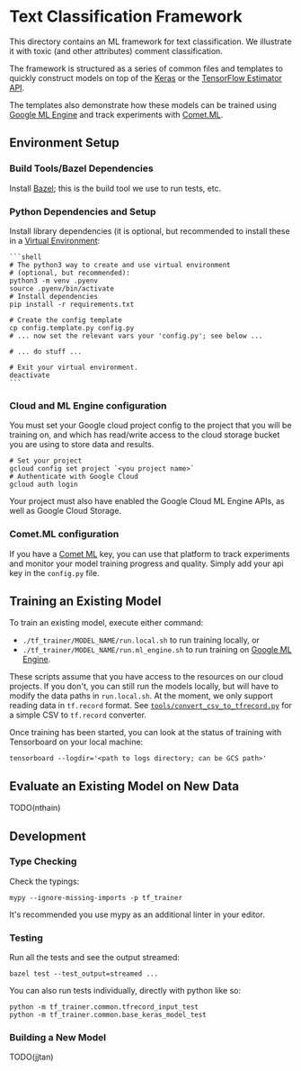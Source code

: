 # Text Classification Framework

This directory contains an ML framework for text classification. We illustrate
it with toxic (and other attributes) comment classification.

The framework is structured as a series of common files and templates to quickly
construct models on top of the [Keras](https://keras.io/) or the [TensorFlow
Estimator API](https://www.tensorflow.org/programmers_guide/estimators).

The templates also demonstrate how these models can be trained using [Google ML
Engine](https://cloud.google.com/ml-engine/) and track experiments with
[Comet.ML](https://www.comet.ml/).


## Environment Setup

### Build Tools/Bazel Dependencies

Install [Bazel](https://docs.bazel.build/versions/master/install-os-x.html);
this is the build tool we use to run tests, etc.

### Python Dependencies and Setup

Install library dependencies (it is optional, but recommended to install these
in a [Virtual Environment](https://docs.python.org/3/tutorial/venv.html):

    ```shell
    # The python3 way to create and use virtual environment
    # (optional, but recommended):
    python3 -m venv .pyenv
    source .pyenv/bin/activate
    # Install dependencies
    pip install -r requirements.txt

    # Create the config template
    cp config.template.py config.py
    # ... now set the relevant vars your 'config.py'; see below ...

    # ... do stuff ...

    # Exit your virtual environment.
    deactivate
    ```

### Cloud and ML Engine configuration

You must set your Google cloud project config to the project that you will be
training on, and which has read/write access to the cloud storage bucket you are
using to store data and results.

```shell
# Set your project
gcloud config set project `<you project name>`
# Authenticate with Google Cloud
gcloud auth login
```

Your project must also have enabled the Google Cloud ML Engine APIs, as well as
Google Cloud Storage.

### Comet.ML configuration

If you have a [Comet ML](https://www.comet.ml/) key, you can use that platform
to track experiments and monitor your model training progress and quality.
Simply add your api key in the `config.py` file.

## Training an Existing Model

To train an existing model, execute either command:
 * `./tf_trainer/MODEL_NAME/run.local.sh` to run training locally, or
 * `./tf_trainer/MODEL_NAME/run.ml_engine.sh` to run training on [Google ML
Engine](https://cloud.google.com/ml-engine/).

These scripts assume that you have access to the resources on our cloud
projects. If you don't, you can still run the models locally, but will have to
modify the data paths in `run.local.sh`. At the moment, we only support reading
data in `tf.record` format. See
[`tools/convert_csv_to_tfrecord.py`](https://github.com/conversationai/conversationai-models/blob/master/experiments/tools/convert_csv_to_tfrecord.py)
for a simple CSV to `tf.record` converter.

Once training has been started, you can look at the status of training with
Tensorboard on your local machine:

```shell
tensorboard --logdir='<path to logs directory; can be GCS path>'
```

## Evaluate an Existing Model on New Data

TODO(nthain)


## Development

### Type Checking

Check the typings:

```shell
mypy --ignore-missing-imports -p tf_trainer
```

It's recommended you use mypy as an additional linter in your editor.

### Testing

Run all the tests and see the output streamed:

```shell
bazel test --test_output=streamed ...
```

You can also run tests individually, directly with python like so:

```shell
python -m tf_trainer.common.tfrecord_input_test
python -m tf_trainer.common.base_keras_model_test
```

### Building a New Model

TODO(jjtan)
